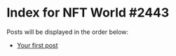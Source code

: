# Index for NFT World #2443
Posts will be displayed in the order below:

- [Your first post](./001-first.md)

